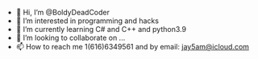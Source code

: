 - 👋 Hi, I’m @BoldyDeadCoder
- 👀 I’m interested in programming and hacks
- 🌱 I’m currently learning C# and C++ and python3.9
- 💞️ I’m looking to collaborate on ...
- 📫 How to reach me 1(616)6349561 and by email: jay5am@icloud.com

<!---
BoldyDeadCoder/BoldyDeadCoder is a ✨ special ✨ repository because its `README.md` (this file) appears on your GitHub profile.
You can click the Preview link to take a look at your changes.
--->
